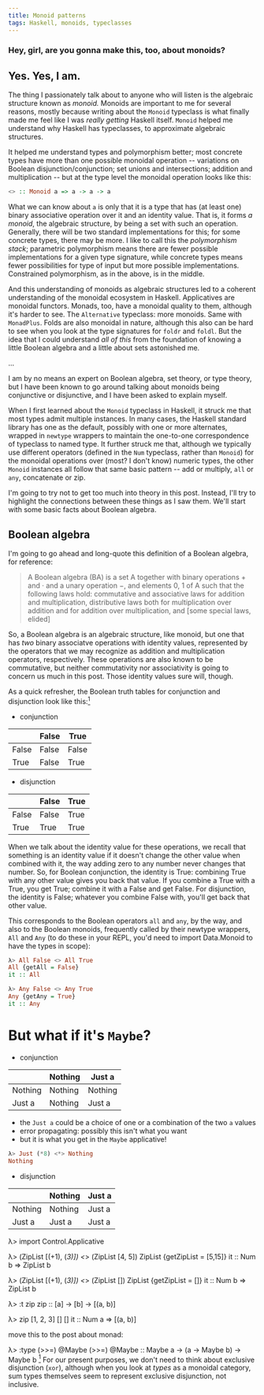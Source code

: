 ```yaml
---
title: Monoid patterns
tags: Haskell, monoids, typeclasses
---
```


### Hey, girl, are you gonna make this, too, about monoids?

## Yes. Yes, I am.

The thing I passionately talk about to anyone who will listen is the algebraic structure known as *monoid.* Monoids are important to me for several reasons, mostly because writing about the `Monoid` typeclass is what finally made me feel like I was *really getting* Haskell itself. `Monoid` helped me understand why Haskell has typeclasses, to approximate algebraic structures. 

It helped me understand types and polymorphism better; most concrete types have more than one possible monoidal operation -- variations on Boolean disjunction/conjunction; set unions and intersections; addition and multiplication -- but at the type level the monoidal operation looks like this:

```haskell
<> :: Monoid a => a -> a -> a
```

What we can know about `a` is only that it is a type that has (at least one) binary associative operation over it and an identity value. That is, it forms *a monoid*, the algebraic structure, by being a set with such an operation. Generally, there will be two standard implementations for this; for some concrete types, there may be more. I like to call this the *polymorphism stack*; parametric polymorphism means there are fewer possible implementations for a given type signature, while concrete types means fewer possibilities for type of input but more possible implementations. Constrained polymorphism, as in the above, is in the middle. 

And this understanding of monoids as algebraic structures led to a coherent understanding of the monoidal ecosystem in Haskell. Applicatives are monoidal functors. Monads, too, have a monoidal quality to them, although it's harder to see. The `Alternative` typeclass: more monoids. Same with `MonadPlus`. Folds are also monoidal in nature, although this also can be hard to see when you look at the type signatures for `foldr` and `foldl`. But the idea that I could understand *all of this* from the foundation of knowing a little Boolean algebra and a little about sets astonished me. 

...

I am by no means an expert on Boolean algebra, set theory, or type theory, but I have been known to go around talking about monoids being conjunctive or disjunctive, and I have been asked to explain myself. 

When I first learned about the `Monoid` typeclass in Haskell, it struck me that most types admit multiple instances. In many cases, the Haskell standard library has one as the default, possibly with one or more alternates, wrapped in `newtype` wrappers to maintain the one-to-one correspondence of typeclass to named type. It further struck me that, although we typically use different operators (defined in the `Num` typeclass, rather than `Monoid`) for the monoidal operations over (most? I don't know) numeric types, the other `Monoid` instances all follow that same basic pattern -- add or multiply, `all` or `any`, concatenate or zip. 

I'm going to try not to get too much into theory in this post. Instead, I'll try to highlight the connections between these things as I saw them. We'll start with some basic facts about Boolean algebra.

## Boolean algebra

I'm going to go ahead and long-quote this definition of a Boolean algebra, for reference:

> A Boolean algebra (BA) is a set A together with binary operations + and · and a unary operation −, and elements 0, 1 of A such that the following laws hold: commutative and associative laws for addition and multiplication, distributive laws both for multiplication over addition and for addition over multiplication, and [some special laws, elided]


So, a Boolean algebra is an algebraic structure, like monoid, but one that has *two* binary associatve operations with identity values, represented by the operators that we may recognize as addition and multiplication operators, respectively. These operations are also known to be commutative, but neither commutativity nor associativity is going to concern us much in this post. Those identity values sure will, though.

As a quick refresher, the Boolean truth tables for conjunction and disjunction look like this:<a name="footnote-mark-1" href="#footnote-1"><sup>1</sup></a>

- conjunction 

|       | False | True  |
|-------|-------|-------|
| False | False | False |
| True  | False | True  |

- disjunction

|       | False | True  |
|-------|-------|-------|
| False | False | True  |
| True  | True  | True  |


When we talk about the identity value for these operations, we recall that something is an identity value if it doesn't change the other value when combined with it, the way adding zero to any number never changes that number. So, for Boolean conjunction, the identity is True: combining True with any other value gives you back that value. If you combine a True with a True, you get True; combine it with a False and get False. For disjunction, the identity is False; whatever you combine False with, you'll get back that other value. 

This corresponds to the Boolean operators `all` and `any`, by the way, and also to the Boolean monoids, frequently called by their newtype wrappers, `All` and `Any` (to do these in your REPL, you'd need to import Data.Monoid to have the types in scope):

```haskell
λ> All False <> All True
All {getAll = False}
it :: All

λ> Any False <> Any True
Any {getAny = True}
it :: Any
```



# But what if it's `Maybe`?

- conjunction 

|         | Nothing | Just a  |
|---------|---------|---------|
| Nothing | Nothing | Nothing |
| Just a  | Nothing | Just a  |

- the `Just a` could be a choice of one or a combination of the two `a` values
- error propagating: possibly this isn't what you want
- but it is what you get in the `Maybe` applicative!

```haskell
λ> Just (*8) <*> Nothing
Nothing
```

- disjunction

|         | Nothing | Just a  |
|---------|---------|---------|
| Nothing | Nothing | Just a  |
| Just a  | Just a  | Just a  |







λ> import Control.Applicative

λ> (ZipList [(+1), (*3)]) <*> (ZipList [4, 5])
ZipList {getZipList = [5,15]}
it :: Num b => ZipList b

λ> (ZipList [(+1), (*3)]) <*> (ZipList [])
ZipList {getZipList = []}
it :: Num b => ZipList b

λ> :t zip
zip :: [a] -> [b] -> [(a, b)]

λ> zip [1, 2, 3] []
[]
it :: Num a => [(a, b)]


move this to the post about monad:

λ> :type (>>=) @Maybe
(>>=) @Maybe :: Maybe a -> (a -> Maybe b) -> Maybe b
<a name="footnote-1" href="#footnote-mark-1"><sup>1</sup></a> For our present purposes, we don't need to think about exclusive disjunction (`xor`), although when you look at *types* as a monoidal category, sum types themselves seem to represent exclusive disjunction, not inclusive. 